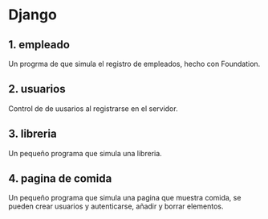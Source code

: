 # Django

## 1. empleado

Un progrma de que simula el registro de empleados, hecho con Foundation.

## 2. usuarios

Control de de uusarios al registrarse en el servidor.

## 3. libreria

Un pequeño programa que simula una libreria.

## 4. pagina de comida

Un pequeño programa que simula una pagina que muestra comida, se pueden crear usuarios y autenticarse, añadir y borrar elementos.
